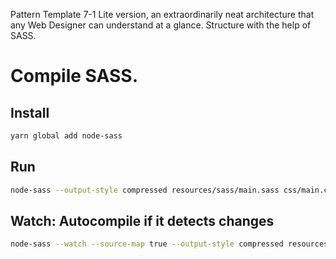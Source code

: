 Pattern Template 7-1 Lite version, an extraordinarily neat architecture that any Web Designer can understand at a glance. Structure with the help of SASS.

# Compile SASS.

## Install

``` bash
yarn global add node-sass
```

## Run

``` bash
node-sass --output-style compressed resources/sass/main.sass css/main.css
```

## Watch: Autocompile if it detects changes 

``` bash
node-sass --watch --source-map true --output-style compressed resources/sass/main.sass css/main.css
```
